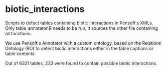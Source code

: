 # biotic_interactions

Scripts to detect tables containing biotic interactions in Pensoft's XMLs. Only table_annotator.R needs to be run, it sources the other file containing all functions.

We use Pensoft's Annotator with a custom ontology, based on the Relations Ontology (RO) to detect biotic interactions either in the table captions or table contents.

Out of 6321 tables, 233 were found to contain possible biotic interactions.
